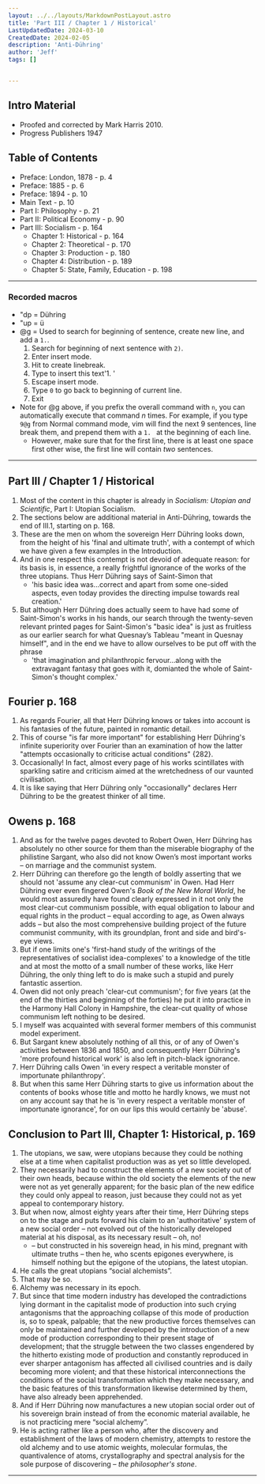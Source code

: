```yaml
---
layout: ../../layouts/MarkdownPostLayout.astro
title: 'Part III / Chapter 1 / Historical'
LastUpdatedDate: 2024-03-10
CreatedDate: 2024-02-05
description: 'Anti-Dühring'
author: 'Jeff'
tags: []


---
```


## Intro Material
* Proofed and corrected by Mark Harris 2010.
* Progress Publishers 1947

## Table of Contents
* Preface: London, 1878 - p. 4
* Preface: 1885 - p. 6
* Preface: 1894 - p. 10
* Main Text - p. 10
* Part I: Philosophy - p. 21
* Part II: Political Economy - p. 90
* Part III: Socialism - p. 164
	* Chapter 1: Historical - p. 164
	* Chapter 2: Theoretical - p. 170
	* Chapter 3: Production - p. 180
	* Chapter 4: Distribution - p. 189
	* Chapter 5: State, Family, Education - p. 198
***

### Recorded macros

* "dp = Dühring
* "up = ü
* @g = Used to search for beginning of sentence, create new line, and add a `1.`.
	1. Search for beginning of next sentence with `2)`. 
	1. Enter insert mode. 
	1. Hit <Enter> to create linebreak.
	1. Type to insert this text'1. '
	1. Escape insert mode.
	1. Type `0` to go back to beginning of current line.
	1. Exit
* Note for @g above, if you prefix the overall command with `n`, you can automatically execute that command *n* times. For example, if you type `9@g` from Normal command mode, vim will find the next 9 sentences, line break them, and prepend them with a `1. ` at the beginning of each line. 
	* However, make sure that for the first line, there is at least one space first other wise, the first line will contain *two* sentences.

***

## Part III / Chapter 1 / Historical
1. Most of the content in this chapter is already in *Socialism: Utopian and Scientific*, Part I: Utopian Socialism.
1. The sections below are additional material in Anti-Dühring, towards the end of III.1, starting on p. 168.
1. These are the men on whom the sovereign Herr Dühring looks down, from the height of his 'final and ultimate truth', with a contempt of which we have given a few examples in the Introduction. 
1. And in one respect this contempt is not devoid of adequate reason: for its basis is, in essence, a really frightful ignorance of the works of the three utopians. Thus Herr Dühring says of Saint-Simon that
	* 'his basic idea was...correct and apart from some one-sided aspects, even today provides the directing impulse towards real creation.'
1. But although Herr Dühring does actually seem to have had some of Saint-Simon's works in his hands, our search through the twenty-seven relevant printed pages for Saint-Simon's "basic idea" is just as fruitless as our earlier search for what Quesnay’s Tableau "meant in Quesnay himself", and in the end we have to allow ourselves to be put off with the phrase
	* 'that imagination and philanthropic fervour...along with the extravagant fantasy that goes with it, domianted the whole of Saint-Simon's thought complex.'

## Fourier p. 168
1. As regards Fourier, all that Herr Dühring knows or takes into account is his fantasies of the future, painted in romantic detail. 
1. This of course "is far more important" for establishing Herr Dühring's infinite superiority over Fourier than an examination of how the latter "attempts occasionally to criticise actual conditions" {282}. 
1. Occasionally! In fact, almost every page of his works scintillates with sparkling satire and criticism aimed at the wretchedness of our vaunted civilisation. 
1. It is like saying that Herr Dühring only "occasionally" declares Herr Dühring to be the greatest thinker of all time. 

## Owens p. 168
1. And as for the twelve pages devoted to Robert Owen, Herr Dühring has absolutely no other source for them than the miserable biography of the philistine Sargant, who also did not know Owen’s most important works – on marriage and the communist system. 
1. Herr Dühring can therefore go the length of boldly asserting that we should not 'assume any clear-cut communism' in Owen. Had Herr Dühring ever even fingered Owen's *Book of the New Moral World*, he would most assuredly have found clearly expressed in it not only the most clear-cut communism possible, with equal obligation to labour and equal rights in the product – equal according to age, as Owen always adds – but also the most comprehensive building project of the future communist community, with its groundplan, front and side and bird's-eye views. 
1. But if one limits one's 'first-hand study of the writings of the representatives of socialist idea-complexes' to a knowledge of the title and at most the motto of a small number of these works, like Herr Dühring, the only thing left to do is make such a stupid and purely fantastic assertion. 
1. Owen did not only preach 'clear-cut communism'; for five years (at the end of the thirties and beginning of the forties) he put it into practice in the Harmony Hall Colony in Hampshire, the clear-cut quality of whose communism left nothing to be desired. 
1. I myself was acquainted with several former members of this communist model experiment.
1. But Sargant knew absolutely nothing of all this, or of any of Owen's activities between 1836 and 1850, and consequently Herr Dühring's 'more profound historical work' is also left in pitch-black ignorance. 
1. Herr Dühring calls Owen 'in every respect a veritable monster of importunate philanthropy'. 
1. But when this same Herr Dühring starts to give us information about the contents of books whose title and motto he hardly knows, we must not on any account say that he is 'in every respect a veritable monster of importunate ignorance', for on our lips this would certainly be 'abuse'.

## Conclusion to Part III, Chapter 1: Historical, p. 169
1. The utopians, we saw, were utopians because they could be nothing else at a time when capitalist production was as yet so little developed. 
1. They necessarily had to construct the elements of a new society out of their own heads, because within the old society the elements of the new were not as yet generally apparent; for the basic plan of the new edifice they could only appeal to reason, just because they could not as yet appeal to contemporary history. 
1. But when now, almost eighty years after their time, Herr Dühring steps on to the stage and puts forward his claim to an 'authoritative' system of a new social order – not evolved out of the historically developed material at his disposal, as its necessary result – oh, no! 
	* – but constructed in his sovereign head, in his mind, pregnant with ultimate truths – then he, who scents epigones everywhere, is himself nothing but the epigone of the utopians, the latest utopian. 
1. He calls the great utopians “social alchemists”.
1. That may be so. 
1. Alchemy was necessary in its epoch. 
1. But since that time modern industry has developed the contradictions lying dormant in the capitalist mode of production into such crying antagonisms that the approaching collapse of this mode of production is, so to speak, palpable; that the new productive forces themselves can only be maintained and further developed by the introduction of a new mode of production corresponding to their present stage of development; that the struggle between the two classes engendered by the hitherto existing mode of production and constantly reproduced in ever sharper antagonism has affected all civilised countries and is daily becoming more violent; and that these historical interconnections the conditions of the social transformation which they make necessary, and the basic features of this transformation likewise determined by them, have also already been apprehended. 
1. And if Herr Dühring now manufactures a new utopian social order out of his sovereign brain instead of from the economic material available, he is not practicing mere “social alchemy”. 
1. He is acting rather like a person who, after the discovery and establishment of the laws of modern chemistry, attempts to restore the old alchemy and to use atomic weights, molecular formulas, the quantivalence of atoms, crystallography and spectral analysis for the sole purpose of discovering – *the philosopher's stone*. 

***

